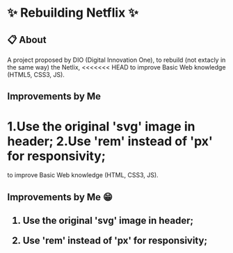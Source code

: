 <h1> ✨ Rebuilding Netflix ✨</h1>

<h2> 📋 About </h2>

<p> A project proposed by DIO (Digital Innovation One), to rebuild (not extacly in the same way) the Netlix,
<<<<<<< HEAD
to improve Basic Web knowledge (HTML5, CSS3, JS).</p>

<h2> Improvements by Me <h2>

1.Use the original 'svg' image in header;
2.Use 'rem' instead of 'px' for responsivity;
=======
to improve Basic Web knowledge (HTML, CSS3, JS).</p>

<h2> Improvements by Me 😁 <h2>

1. Use the original 'svg' image in header;<br>
  
2. Use 'rem' instead of 'px' for responsivity;

